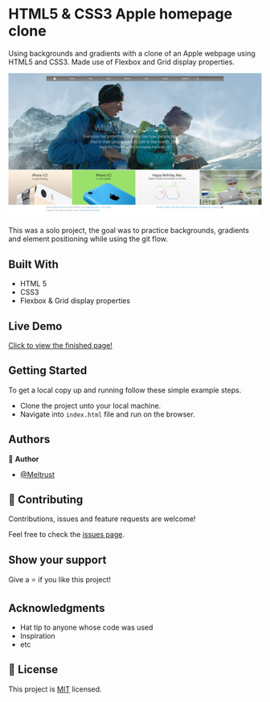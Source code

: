 # HTML5 & CSS3 Apple homepage clone

Using backgrounds and gradients with a clone of an Apple webpage using HTML5 and CSS3. Made use of Flexbox and Grid display properties.

![screenshot](./app_screenshot.png)

This was a solo project, the goal was to practice backgrounds, gradients and element positioning while using the git flow.

## Built With

- HTML 5
- CSS3
- Flexbox & Grid display properties

## Live Demo

[Click to view the finished page!](https://meltrust.github.io/Apple-Page-Clone/)


## Getting Started

To get a local copy up and running follow these simple example steps.
- Clone the project unto your local machine.
- Navigate into `index.html` file and run on the browser.


## Authors

👤 **Author**

- [@Meltrust](https://github.com/Meltrust)

## 🤝 Contributing

Contributions, issues and feature requests are welcome!

Feel free to check the [issues page](issues/).

## Show your support

Give a ⭐️ if you like this project!

## Acknowledgments

- Hat tip to anyone whose code was used
- Inspiration
- etc

## 📝 License

This project is [MIT](lic.url) licensed.
